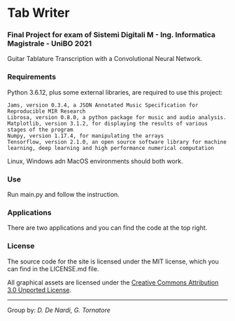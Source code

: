 # Tab Writer

### Final Project for exam of Sistemi Digitali M - Ing. Informatica Magistrale - UniBO 2021

Guitar Tablature Transcription with a Convolutional Neural Network.

### Requirements

Python 3.6.12, plus some external libraries, are required to use this project:
```
Jams, version 0.3.4, a JSON Annotated Music Specification for Reproducible MIR Research
Librosa, version 0.8.0, a python package for music and audio analysis.
Matplotlib, version 3.1.2, for displaying the results of various stages of the program
Numpy, version 1.17.4, for manipulating the arrays
Tensorflow, version 2.1.0, an open source software library for machine learning, deep learning and high performance numerical computation
```
Linux, Windows adn MacOS environments should both work.

### Use

Run main.py and follow the instruction.

### Applications

There are two applications and you can find the code at the top right.

### License

The source code for the site is licensed under the MIT license, which you can find in
the LICENSE.md file.

All graphical assets are licensed under the
[Creative Commons Attribution 3.0 Unported License](https://creativecommons.org/licenses/by/3.0/).

---
Group by:
*D. De Nardi, G. Tornatore*
